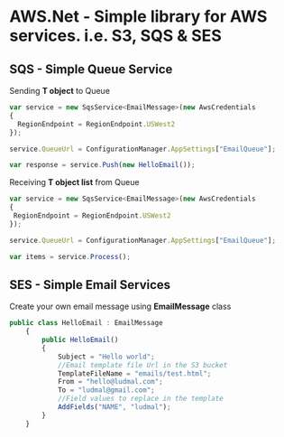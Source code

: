 AWS.Net - Simple library for AWS services. i.e. S3, SQS & SES
==============================================================

SQS - Simple Queue Service 
--------------------------

Sending **T object** to Queue
```javascript
var service = new SqsService<EmailMessage>(new AwsCredentials
{
  RegionEndpoint = RegionEndpoint.USWest2
});

service.QueueUrl = ConfigurationManager.AppSettings["EmailQueue"];

var response = service.Push(new HelloEmail());
```

Receiving **T object list** from Queue
```javascript
var service = new SqsService<EmailMessage>(new AwsCredentials
{
 RegionEndpoint = RegionEndpoint.USWest2
});

service.QueueUrl = ConfigurationManager.AppSettings["EmailQueue"];

var items = service.Process();
```

SES - Simple Email Services
---------------------------

Create your own email message using **EmailMessage** class
```javascript
public class HelloEmail : EmailMessage
    {
        public HelloEmail()
        {
            Subject = "Hello world";
            //Email template file Url in the S3 bucket
            TemplateFileName = "emails/test.html";
            From = "hello@ludmal.com";
            To = "ludmal@gmail.com";
            //Field values to replace in the template
            AddFields("NAME", "ludmal");
        }
    }
```
